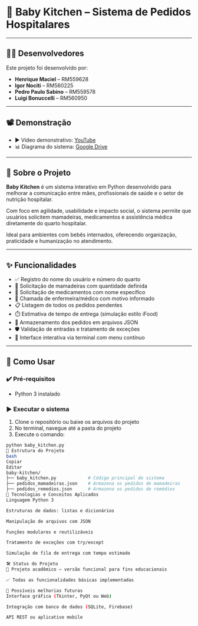# 👶 Baby Kitchen – Sistema de Pedidos Hospitalares

---

## 🧑‍💻 Desenvolvedores

Este projeto foi desenvolvido por:

- **Henrique Maciel** – RM559628  
- **Igor Nociti** – RM560225  
- **Pedro Paulo Sabino** – RM559578  
- **Luigi Bonuccelli** – RM560950  

---

## 📽️ Demonstração

- ▶️ Vídeo demonstrativo: [YouTube](https://youtu.be/b01IH-7G7FQ?si=AGrvODmWs544zogq)  
- 📊 Diagrama do sistema: [Google Drive](https://drive.google.com)  

---

## 🍼 Sobre o Projeto

**Baby Kitchen** é um sistema interativo em Python desenvolvido para melhorar a comunicação entre mães, profissionais de saúde e o setor de nutrição hospitalar.

Com foco em agilidade, usabilidade e impacto social, o sistema permite que usuários solicitem mamadeiras, medicamentos e assistência médica diretamente do quarto hospitalar.

Ideal para ambientes com bebês internados, oferecendo organização, praticidade e humanização no atendimento.

---

## ✨ Funcionalidades

- ✅ Registro do nome do usuário e número do quarto  
- 🍼 Solicitação de mamadeiras com quantidade definida  
- 💊 Solicitação de medicamentos com nome específico  
- 🚨 Chamada de enfermeira/médico com motivo informado  
- 📋 Listagem de todos os pedidos pendentes  
- ⏱️ Estimativa de tempo de entrega (simulação estilo iFood)  
- 💾 Armazenamento dos pedidos em arquivos JSON  
- 🛡️ Validação de entradas e tratamento de exceções  
- 🔁 Interface interativa via terminal com menu contínuo  

---

## 🚀 Como Usar

### ✔️ Pré-requisitos

- Python 3 instalado  

### ▶️ Executar o sistema

1. Clone o repositório ou baixe os arquivos do projeto  
2. No terminal, navegue até a pasta do projeto  
3. Execute o comando:

```bash
python baby_kitchen.py
📁 Estrutura do Projeto
bash
Copiar
Editar
baby-kitchen/
├── baby_kitchen.py            # Código principal do sistema
├── pedidos_mamadeiras.json    # Armazena os pedidos de mamadeiras
├── pedidos_remedios.json      # Armazena os pedidos de remédios
🧠 Tecnologias e Conceitos Aplicados
Linguagem Python 3

Estruturas de dados: listas e dicionários

Manipulação de arquivos com JSON

Funções modulares e reutilizáveis

Tratamento de exceções com try/except

Simulação de fila de entrega com tempo estimado

🛠️ Status do Projeto
🚧 Projeto acadêmico – versão funcional para fins educacionais

✅ Todas as funcionalidades básicas implementadas

🔮 Possíveis melhorias futuras
Interface gráfica (Tkinter, PyQt ou Web)

Integração com banco de dados (SQLite, Firebase)

API REST ou aplicativo mobile

